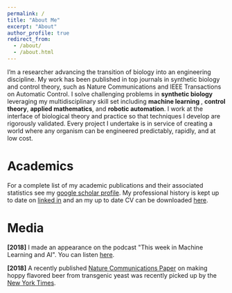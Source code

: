 ```yaml
---
permalink: /
title: "About Me"
excerpt: "About"
author_profile: true
redirect_from: 
  - /about/
  - /about.html
---
```


I’m a researcher advancing the transition of biology into an engineering discipline. My work has been published in top journals in synthetic biology and control theory, such as Nature Communications and IEEE Transactions on Automatic Control. I solve challenging problems in <b>synthetic biology</b> leveraging my multidisciplinary skill set including <b>machine learning
</b>, <b>control theory</b>, <b>applied mathematics</b>, and <b>robotic automation</b>. I work at the interface of biological theory and practice so that techniques I develop are rigorously validated. Every project I undertake is in service of creating a world where any organism can be engineered predictably, rapidly, and at low cost.

Academics
=========
For a complete list of my academic publications and their associated statistics see my <a href='https://scholar.google.com/citations?user=VaA3xfAAAAAJ&hl=en'>google scholar profile</a>. My professional history is kept up to date on <a href='https://www.linkedin.com/in/zakcostello/'>linked in</a> and an my up to date CV can be downloaded <a href='files/ZakCostelloCV.pdf'>here</a>. 

Media
=====

<b>[2018]</b> I made an appearance on the podcast "This week in Machine Learning and AI". You can listen <a href="https://twimlai.com/twiml-talk-163-predicting-metabolic-pathway-dynamics-w-machine-learning-with-zak-costello/">here</a>.

<b>[2018]</b> A recently published <a href='https://www.nature.com/articles/s41467-018-03293-x'>Nature Communications Paper</a> on making hoppy flavored beer from transgenic yeast was recently picked up by the <a href='https://www.nytimes.com/2018/03/20/science/craft-beer-hops.html'>New York Times</a>.
